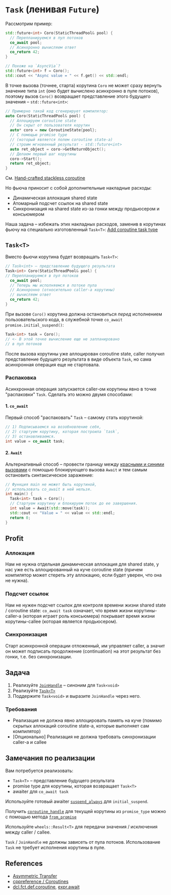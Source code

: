 # `Task` (ленивая `Future`)

Рассмотрим пример:

```cpp
std::future<int> Coro(StaticThreadPool& pool) {
  // Перепланируемся в пул потоков
  co_await pool;
  // Асинхронно вычисляем ответ
  co_return 42;
}

// Похоже на `AsyncVia`?
std::future<int> f = Coro();
std::cout << "Async value = " << f.get() << std::endl;
```

В точке вызова (точнее, старта) корутина `Coro` не может сразу вернуть значение типа `int` (оно будет вычислено асинхронно в пуле потоков), поэтому вызов `Coro()` возвращает представление этого будущего значения – `std::future<int>`:

```cpp
// Примерно такой код сгенерирует компилятор:
auto Coro(StaticThreadPool& pool) {
  // Аллоцируем coroutine state
  // Он скрыт от пользователя корутин
  auto* coro = new CoroutineState{pool};
  // С помощью promise type 
  // (который является полем coroutine state-а) 
  // строим мгновенный результат - std::future<int>
  auto ret_object = coro->GetReturnObject();
  // Делаем первый шаг корутины
  coro->Start();
  return ret_object;
}
```

См. [Hand-crafted stackless coroutine](https://gitlab.com/Lipovsky/stackless_examples/-/blob/master/state_machine_4/main.cpp)

Но фьюча приносит с собой дополнительные накладные расходы:
- Динамическая аллокация shared state
- Атомарный подсчет ссылок на shared state
- Синхронизация на shared state из-за гонки между продьюсером и консьюмером

Наша задача – избежать этих накладных расходов, заменив в корутинах фьючу на специально изготовленный `Task<T>`: [Add coroutine task type](http://www.open-std.org/jtc1/sc22/wg21/docs/papers/2018/p1056r0.html)

## `Task<T>`

Вместо фьючи корутина будет возвращать `Task<T>`:

```cpp
// Task<int> – представление будущего результата
Task<int> Coro(StaticThreadPool& pool) {
// Перепланируемся в пул потоков
  co_await pool;
  // Теперь мы исполняемся в потоке пула
  // Асинхронно (относительно caller-а корутины)
  // вычисляем ответ
  co_return 42;
}
```

При вызове `Coro()` корутина должна остановиться _перед_ исполнением пользовательского кода, в служебной точке `co_await promise.initial_suspend()`:

```cpp
Task<int> task = Coro();
// <- В этой точке вычисление еще не запланировано
// в пул потоков
```

После вызова корутины уже аллоцирован coroutine state, caller получил представление будущего результата в виде объекта `Task`, но сама асинхронная операция еще не стартовала.

### Распаковка

Асинхронная операция запускается caller-ом корутины явно в точке "распаковки" `Task`. Сделать это можно двумя способами:

#### 1. `co_await`

Первый способ "распаковать" `Task` – самому стать корутиной:
```cpp
// 1) Подписываемся на возобновление себя,
// 2) стартуем корутину, которая построила `task`,
// 3) останавливаемся.
int value = co_await task;
```

#### 2. `Await`

Альтернативный способ – провести границу между [красными и синими вызовами](https://journal.stuffwithstuff.com/2015/02/01/what-color-is-your-function/) с помощью блокирующего вызова `Await` и тем самым остановить синтаксическое заражение:
```cpp
// Функция main не может быть корутиной,
// использовать co_await в ней нельзя.
int main() {
  Task<int> task = Coro();
  // Стартуем корутину и блокируем поток до ее завершения.
  int value = Await(std::move(task));
  std::cout << "Value = " << value << std::endl;
  return 0;
}
```

## Profit

### Аллокация

Нам не нужна отдельная динамическая аллокация для shared state, у нас уже есть аллоцированный на куче coroutine state (причем компилятор может стереть эту аллокацию, если будет уверен, что она не нужна).

### Подсчет ссылок

Нам не нужен подсчет ссылок для контроля времени жизни shared state / coroutine state: `co_await task` означает, что время жизни корутины-caller-а (которая играет роль консьюмера) покрывает время жизни корутины-callee (которая является продьюсером).

### Синхронизация

Старт асинхронной операции отложенный, им управляет caller, а значит он может подписать продолжение (continuation) на этот результат без гонки, т.е. без синхронизации.

## Задача

1) Реализуйте [`JoinHandle`](task/join_handle.hpp) – синоним для `Task<void>`
2) Реализуйте [`Task<T>`](task/task.hpp)
3) Поддержите `Task<void>` и выразите `JoinHandle` через него.

### Требования

- Реализация не должна явно аллоцировать память на куче (помимо скрытых аллокаций coroutine state-а, которые выполняет сам компилятор)
- [Опционально] Реализация не должна требовать синхронизации caller-а и callee

## Замечания по реализации

Вам потребуется реализовать:

- `Task<T>` – представление будущего результата
- promise type для корутины, которая возвращает `Task<T>`
- awaiter для `co_await task`

Используйте готовый awaiter [`suspend_always`](https://en.cppreference.com/w/cpp/coroutine/suspend_always) для `initial_suspend`.

Получить [`coroutine_handle`](https://en.cppreference.com/w/cpp/coroutine/coroutine_handle) для текущей корутины из `promise_type` можно с помощью метода [`from_promise`](https://en.cppreference.com/w/cpp/coroutine/coroutine_handle/from_promise)

Используйте `wheels::Result<T>` для передачи значения / исключения между caller / callee.

`Task` / `JoinHandle` не должны зависеть от пула потоков. Использование `Task` не требует исполнения корутины в пуле.

## References

- [Asymmetric Transfer](https://lewissbaker.github.io/)
- [cppreference / Coroutines](https://en.cppreference.com/w/cpp/language/coroutines)
- [dcl.fct.def.coroutine](https://eel.is/c++draft/dcl.fct.def.coroutine), [expr.await](https://eel.is/c++draft/expr.await#:co_await)
